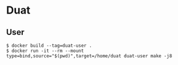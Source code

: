 # Duat

## User

```
$ docker build --tag=duat-user .
$ docker run -it --rm --mount type=bind,source="$(pwd)",target=/home/duat duat-user make -j8
```